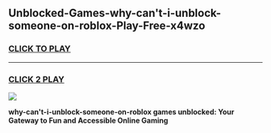 
## Unblocked-Games-why-can't-i-unblock-someone-on-roblox-Play-Free-x4wzo
<h3>
<a href="https://premium76.site?title=why-can't-i-unblock-someone-on-roblox&ref=18A1">CLICK TO PLAY</a></h3>
<hr>

<h3>
<a href="https://premium76.site?title=why-can't-i-unblock-someone-on-roblox&ref=18A1">CLICK 2 PLAY</a>
  
</h3>

<a href="https://premium76.site?title=why-can't-i-unblock-someone-on-roblox&ref=18A1"><img src="https://clearcache.store/games.png"></a>


**why-can't-i-unblock-someone-on-roblox games unblocked: Your Gateway to Fun and Accessible Online Gaming**
